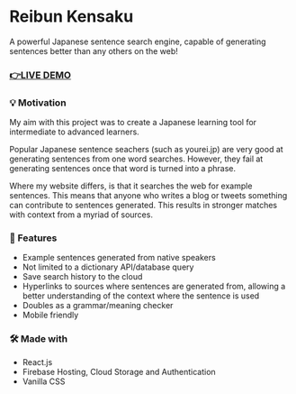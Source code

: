 # Reibun Kensaku
A powerful Japanese sentence search engine, capable of generating sentences better than any others on the web!

### [👉LIVE DEMO](https://reibun-kensaku.web.app/)

### 💡 Motivation 
My aim with this project was to create a Japanese learning tool for intermediate to advanced learners.  
  
Popular Japanese sentence seachers (such as yourei.jp) are very good at generating sentences from one word searches. However, they fail at generating sentences once that word is turned into a phrase.  
  
Where my website differs, is that it searches the web for example sentences. This means that anyone who writes a blog or tweets something can contribute to sentences generated. This results in stronger matches with context from a myriad of sources.

### 💪 Features
 * Example sentences generated from native speakers
 * Not limited to a dictionary API/database query
 * Save search history to the cloud  
 * Hyperlinks to sources where sentences are generated from, allowing a better understanding of the context where the sentence is used  
 * Doubles as a grammar/meaning checker    
 * Mobile friendly

### 🛠️ Made with
 * React.js
 * Firebase Hosting, Cloud Storage and Authentication
 * Vanilla CSS
